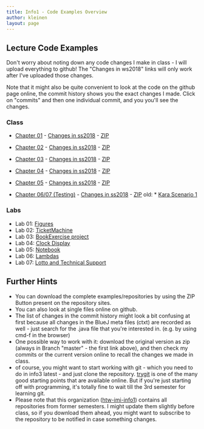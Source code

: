 ```yaml
---
title: Info1 - Code Examples Overview
author: kleinen
layout: page
---
```


## Lecture Code Examples

Don't worry about noting down any code changes I make in class - I will upload everything to github!
The "Changes in ws2018" links will only work after I've uploaded those changes.

Note that it might also be quite convenient to look at the code on the github page online,
the commit history shows you the exact changes I made. Click on "commits" and then one
individual commit, and you you'll see the changes.

### Class

* [Chapter 01](https://github.com/htw-imi-info1/chapter01) - [Changes in ss2018](https://github.com/htw-imi-info1/chapter01/tree/ss2018) - [ZIP](https://github.com/htw-imi-info1/chapter01/archive/ss2018.zip)
* [Chapter 02](https://github.com/htw-imi-info1/chapter02) - [Changes in ss2018](https://github.com/htw-imi-info1/chapter02/tree/ss2018) - [ZIP](https://github.com/htw-imi-info1/chapter02/archive/ss2018.zip)


* [Chapter 03](https://github.com/htw-imi-info1/chapter03) - [Changes in ss2018](https://github.com/htw-imi-info1/chapter03/tree/ss2018) - [ZIP](https://github.com/htw-imi-info1/chapter03/archive/ss2018.zip)
* [Chapter 04](https://github.com/htw-imi-info1/chapter04) - [Changes in ss2018](https://github.com/htw-imi-info1/chapter04/tree/ss2018) - [ZIP](https://github.com/htw-imi-info1/chapter04/archive/ss2018.zip)


* [Chapter 05](https://github.com/htw-imi-info1/chapter05) - [Changes in ss2018](https://github.com/htw-imi-info1/chapter05/tree/ss2018) - [ZIP](https://github.com/htw-imi-info1/chapter05/archive/ss2018.zip)

* [Chapter 06/07 (Testing)](https://github.com/htw-imi-info1/chapter07_testing) - [Changes in ss2018](https://github.com/htw-imi-info1/chapter07_testing/tree/ss2018) - [ZIP](https://github.com/htw-imi-info1/chapter07_testing/archive/ss2018.zip)
old: * [Kara Scenario 1](https://github.com/htw-imi-info1/kara-scenario1)


### Labs

* Lab 01: [Figures](https://github.com/htw-imi-info1/exercise01)
* Lab 02: [TicketMachine](https://github.com/htw-imi-info1/exercise02)
* Lab 03: [BookExercise project](https://github.com/htw-imi-info1/exercise03)
* Lab 04: [Clock Display](https://github.com/htw-imi-info1/exercise04)
* Lab 05: [Notebook](https://github.com/htw-imi-info1/exercise05)
* Lab 06: [Lambdas](https://github.com/htw-imi-info1/exercise06)
* Lab 07: [Lotto and Technical Support](https://github.com/htw-imi-info1/exercise07-archived)



## Further Hints
* You can download the complete examples/repositories by using the ZIP Button present on the repository sites.
* You can also look at single files online on github.
* The list of changes in the commit history might look a bit confusing at first because all changes in the BlueJ meta files (ctxt) are recorded as well - just search for the .java file that you're interested in. (e.g. by using cmd-f in the browser)
* One possible way to work with it: download the original version as zip (always in Branch "master" - the first link above), and then check my commits or the current version online to recall the changes we made in class.
* of course, you might want to start working with git - which you need to do in info3 latest - and just clone the repository. [trygit](https://try.github.io/levels/1/challenges/1) is one of the many good starting points that are available online.
But if you're just starting off with programming, it's totally fine to wait till the 3rd semester for learning git.
* Please note that this organization ([htw-imi-info1](https://github.com/htw-imi-info1)) contains all repositories from former semesters. I might update them slightly before class, so if you download them ahead, you might want to subscribe to the repository to be notified in case something changes.
